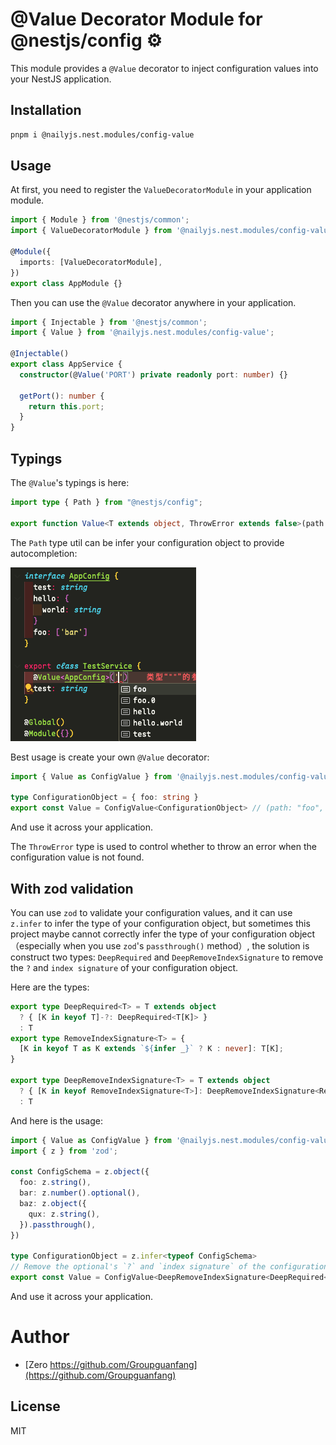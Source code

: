 # @Value Decorator Module for @nestjs/config ⚙️

This module provides a `@Value` decorator to inject configuration values into your NestJS application.

## Installation

```bash
pnpm i @nailyjs.nest.modules/config-value
```

## Usage

At first, you need to register the `ValueDecoratorModule` in your application module.

```typescript
import { Module } from '@nestjs/common';
import { ValueDecoratorModule } from '@nailyjs.nest.modules/config-value';

@Module({
  imports: [ValueDecoratorModule],
})
export class AppModule {}
```

Then you can use the `@Value` decorator anywhere in your application.

```typescript
import { Injectable } from '@nestjs/common';
import { Value } from '@nailyjs.nest.modules/config-value';

@Injectable()
export class AppService {
  constructor(@Value('PORT') private readonly port: number) {}

  getPort(): number {
    return this.port;
  }
}
```

## Typings

The `@Value`'s typings is here:

```typescript
import type { Path } from "@nestjs/config";

export function Value<T extends object, ThrowError extends false>(path: Path<T> | (string & {}), defaultValue?: unknown): PropertyDecorator
```

The `Path` type util can be infer your configuration object to provide autocompletion:

![The autocompletion](https://github.com/nailyjs/nest-config-value/blob/v1/screenshots/typings.png?raw=true)

Best usage is create your own `@Value` decorator:

```typescript
import { Value as ConfigValue } from '@nailyjs.nest.modules/config-value';

type ConfigurationObject = { foo: string }
export const Value = ConfigValue<ConfigurationObject> // (path: "foo", defaultValue?: unknown) => PropertyDecorator
```

And use it across your application.

The `ThrowError` type is used to control whether to throw an error when the configuration value is not found.

## With zod validation

You can use `zod` to validate your configuration values, and it can use `z.infer` to infer the type of your configuration object, but sometimes this project maybe cannot correctly infer the type of your configuration object（especially when you use `zod`'s `passthrough()` method）, the solution is construct two types: `DeepRequired` and `DeepRemoveIndexSignature` to remove the `?` and `index signature` of your configuration object.

Here are the types:

```typescript
export type DeepRequired<T> = T extends object
  ? { [K in keyof T]-?: DeepRequired<T[K]> }
  : T
export type RemoveIndexSignature<T> = {
  [K in keyof T as K extends `${infer _}` ? K : never]: T[K];
}

export type DeepRemoveIndexSignature<T> = T extends object
  ? { [K in keyof RemoveIndexSignature<T>]: DeepRemoveIndexSignature<RemoveIndexSignature<T>[K]> }
  : T
```

And here is the usage:

```typescript
import { Value as ConfigValue } from '@nailyjs.nest.modules/config-value';
import { z } from 'zod';

const ConfigSchema = z.object({
  foo: z.string(),
  bar: z.number().optional(),
  baz: z.object({
    qux: z.string(),
  }).passthrough(),
})

type ConfigurationObject = z.infer<typeof ConfigSchema>
// Remove the optional's `?` and `index signature` of the configuration object, and then it's done!
export const Value = ConfigValue<DeepRemoveIndexSignature<DeepRequired<ConfigurationObject>>> // (path: 'foo' | 'bar' | 'baz' | 'baz.qux', defaultValue?: unknown) => PropertyDecorator
```

And use it across your application.

# Author

- [Zero https://github.com/Groupguanfang](https://github.com/Groupguanfang)

## License

MIT
